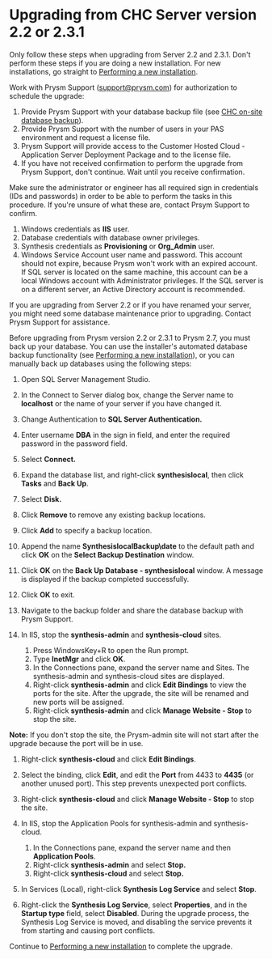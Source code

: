 ﻿---
sidebar_position: 3
---

# Upgrading from CHC Server version 2.2 or 2.3.1
Only follow these steps when upgrading from Server 2.2 and 2.3.1. Don't perform these steps if you are doing a new installation. For new installations, go straight to [Performing a new installation](005CHCNewInstallations.htm).



Work with Prysm Support (support@prysm.com) for authorization to schedule the upgrade:

1. Provide Prysm Support with your database backup file (see [CHC on-site database backup](#CHCDatabaseBacku)).
1. Provide Prysm Support with the number of users in your PAS environment and request a license file.
1. Prysm Support will provide access to the Customer Hosted Cloud - Application Server Deployment Package and to the license file.
1. If you have not received confirmation to perform the upgrade from Prysm Support, don't continue. Wait until you receive confirmation.

Make sure the administrator or engineer has all required sign in credentials (IDs and passwords) in order to be able to perform the tasks in this procedure. If you're unsure of what these are, contact Prsym Support to confirm.

1. Windows credentials as **IIS** user.
1. Database credentials with database owner privileges.
1. Synthesis credentials as **Provisioning** or **Org\_Admin** user.
1. Windows Service Account user name and password.
   This account should not expire, because Prysm won't work with an expired account.
   If SQL server is located on the same machine, this account can be a local Windows account with Administrator privileges. If the SQL server is on a different server, an Active Directory account is recommended.

If you are upgrading from Server 2.2 or if you have renamed your server, you might need some database maintenance prior to upgrading. Contact Prysm Support for assistance.



Before upgrading from Prysm version 2.2 or 2.3.1 to Prysm 2.7, you must back up your database. You can use the installer's automated database backup functionality (see [Performing a new installation](005CHCNewInstallations.htm)), or you can manually back up databases using the following steps:

1. Open SQL Server Management Studio.
1. In the Connect to Server dialog box, change the Server name to **localhost** or the name of your server if you have changed it.
1. Change Authentication to **SQL Server Authentication.**

1. Enter username **DBA** in the sign in field, and enter the required password in the password field.
1. Select **Connect.**
1. Expand the database list, and right-click **synthesislocal**, then click **Tasks** and **Back Up**.
1. Select **Disk.**
1. Click **Remove** to remove any existing backup locations.
1. Click **Add** to specify a backup location.
1. Append the name **SynthesislocalBackup\date** to the default path and click **OK** on the **Select Backup Destination** window.
1. Click **OK** on the **Back Up Database - synthesislocal** window. A message is displayed if the backup completed successfully.
1. Click **OK** to exit.
1. Navigate to the backup folder and share the database backup with Prysm Support.



1. In IIS, stop the **synthesis-admin** and **synthesis-cloud** sites.
   1. Press WindowsKey+R to open the Run prompt.
   1. Type **InetMgr** and click **OK**.
   1. In the Connections pane, expand the server name and Sites. The synthesis-admin and synthesis-cloud sites are displayed.
   1. Right-click **synthesis-admin** and click **Edit Bindings** to view the ports for the site.
      After the upgrade, the site will be renamed and new ports will be assigned.
   1. Right-click **synthesis-admin** and click **Manage Website -  Stop** to stop the site.

**Note:** If you don't stop the site, the Prysm-admin site will not start after the upgrade because the port will be in use.

1. Right-click **synthesis-cloud** and click **Edit Bindings**.
1. Select the binding, click **Edit**, and edit the **Port** from 4433 to **4435** (or another unused port). This step prevents unexpected port conflicts.
1. Right-click **synthesis-cloud** and click **Manage Website -  Stop** to stop the site.
1. In IIS, stop the Application Pools for synthesis-admin and synthesis-cloud.
   1. In the Connections pane, expand the server name and then **Application Pools**.
   1. Right-click **synthesis-admin** and select **Stop.**
   1. Right-click **synthesis-cloud** and select **Stop.**



1. In Services (Local), right-click **Synthesis Log Service** and select **Stop**.
1. Right-click the **Synthesis Log Service**, select **Properties**, and in the **Startup type** field, select **Disabled**.
   During the upgrade process, the Synthesis Log Service is moved, and disabling the service prevents it from starting and causing port conflicts.

Continue to [Performing a new installation](005CHCNewInstallations.htm) to complete the upgrade.


